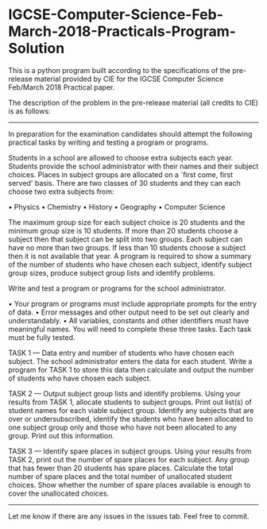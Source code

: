 # IGCSE-Computer-Science-Feb-March-2018-Practicals-Program-Solution
This is a python program built according to the specifications of the pre-release material provided by CIE for the IGCSE Computer Science Feb/March 2018 Practical paper.

The description of the problem in the pre-release material (all credits to CIE) is as follows:

--------------------------------------------------------------------------------------------------------------------------------

In preparation for the examination candidates should attempt the following practical tasks by writing and testing a program or programs.

Students in a school are allowed to choose extra subjects each year. Students provide the school administrator with their names and their subject choices. Places in subject groups are allocated on a `first come, first served' basis. There are two classes of 30 students and they can each choose two extra subjects from:

• Physics
• Chemistry 
• History
• Geography
• Computer Science 

The maximum group size for each subject choice is 20 students and the minimum group size is 10 students. If more than 20 students choose a subject then that subject can be split into two groups. Each subject can have no more than two groups. If less than 10 students choose a subject then it is not available that year. A program is required to show a summary of the number of students who have chosen each subject, identify subject group sizes, produce subject group lists and identify problems. 

Write and test a program or programs for the school administrator.

• Your program or programs must include appropriate prompts for the entry of data.
• Error messages and other output need to be set out clearly and understandably.
• All variables, constants and other identifiers must have meaningful names. 
You will need to complete these three tasks. Each task must be fully tested.

TASK 1 — Data entry and number of students who have chosen each subject.
The school administrator enters the data for each student. Write a program for TASK 1 to store this data then calculate and output the number of students who have chosen each subject.

TASK 2 — Output subject group lists and identify problems. 
Using your results from TASK 1, allocate students to subject groups. Print out list(s) of student names for each viable subject group. Identify any subjects that are over or undersubscribed, identify the students who have been allocated to one subject group only and those who have not been allocated to any group. Print out this information. 

TASK 3 — Identify spare places in subject groups. 
Using your results from TASK 2, print out the number of spare places for each subject. Any group that has fewer than 20 students has spare places. Calculate the total number of spare places and the total number of unallocated student choices. Show whether the number of spare places available is enough to cover the unallocated choices.

--------------------------------------------------------------------------------------------------------------------------------

Let me know if there are any issues in the issues tab. Feel free to commit.
